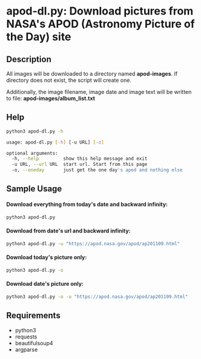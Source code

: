 # apod-dl.py:  Download pictures from NASA's APOD (Astronomy Picture of the Day) site

## Description

All images will be downloaded to a directory named **apod-images**.  If directory does not exist, the script will create one.

Additionally, the image filename, image date and image text will be written to file: **apod-images/album_list.txt**


## Help
```bash
python3 apod-dl.py -h

usage: apod-dl.py [-h] [-u URL] [-o]

optional arguments:
  -h, --help         show this help message and exit
  -u URL, --url URL  start url. Start from this page
  -o, --oneday       just get the one day's apod and nothing else
```

## Sample Usage
#### Download everything from today's date and backward infinity:
```bash
python3 apod-dl.py 
```

#### Download from date's url and backward infinity:
```bash
python3 apod-dl.py -u "https://apod.nasa.gov/apod/ap201109.html"
```

#### Download today's picture only:
```bash
python3 apod-dl.py -o
```

#### Download date's picture only:
```bash
python3 apod-dl.py -o -u "https://apod.nasa.gov/apod/ap201109.html"
```

## Requirements
- python3
- requests
- beautifulsoup4
- argparse

